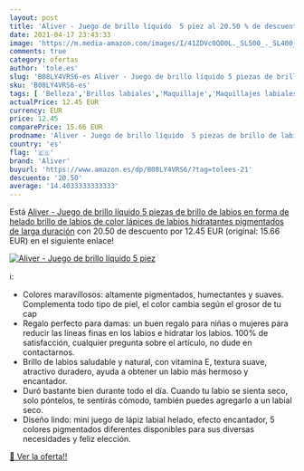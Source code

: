 ```yaml
---
layout: post
title: 'Aliver - Juego de brillo líquido  5 piez al 20.50 % de descuento'
date: 2021-04-17 23:43:33
image: 'https://m.media-amazon.com/images/I/41ZDVc0QO0L._SL500_._SL400_.jpg'
comments: true
category: ofertas
author: 'tole.es'
slug: 'B08LY4VRS6-es Aliver - Juego de brillo líquido 5 piezas de brillo de...'
sku: 'B08LY4VRS6-es'
tags: [ 'Belleza','Brillos labiales','Maquillaje','Maquillajes labiales','aliver','lápices', ]
actualPrice: 12.45 EUR
currency: EUR
price: 12.45
comparePrice: 15.66 EUR
prodname: 'Aliver - Juego de brillo líquido  5 piezas de brillo de labios en forma de helado  brillo de labios de color  lápices de labios hidratantes pigmentados de larga duración'
country: 'es'
flag: '🇪🇸'
brand: 'Aliver'
buyurl: 'https://www.amazon.es/dp/B08LY4VRS6/?tag=tolees-21'
descuento: '20.50'
average: '14.4033333333333'
---
```


Está [Aliver - Juego de brillo líquido  5 piezas de brillo de labios en forma de helado  brillo de labios de color  lápices de labios hidratantes pigmentados de larga duración](https://www.amazon.es/dp/B08LY4VRS6/?tag=tolees-21) con 20.50 de descuento por 12.45 EUR (original: 15.66 EUR) en el siguiente enlace!

[![Aliver - Juego de brillo líquido  5 piez](https://m.media-amazon.com/images/I/41ZDVc0QO0L._SL500_._SL400_.jpg)](https://www.amazon.es/dp/B08LY4VRS6/?tag=tolees-21)

ℹ️:

- Colores maravillosos: altamente pigmentados, humectantes y suaves. Complementa todo tipo de piel, el color cambia según el grosor de tu cap
- Regalo perfecto para damas: un buen regalo para niñas o mujeres para reducir las líneas finas en los labios e hidratar los labios. 100% de satisfacción, cualquier pregunta sobre el artículo, no dude en contactarnos.
- Brillo de labios saludable y natural, con vitamina E, textura suave, atractivo duradero, ayuda a obtener un labio más hermoso y encantador.
- Duró bastante bien durante todo el día. Cuando tu labio se sienta seco, solo póntelos, te sentirás cómodo, también puedes agregarlo a un labial seco.
- Diseño lindo: mini juego de lápiz labial helado, efecto encantador, 5 colores pigmentados diferentes disponibles para sus diversas necesidades y feliz elección.

[🛒 Ver la oferta!!](https://www.amazon.es/dp/B08LY4VRS6/?tag=tolees-21)
